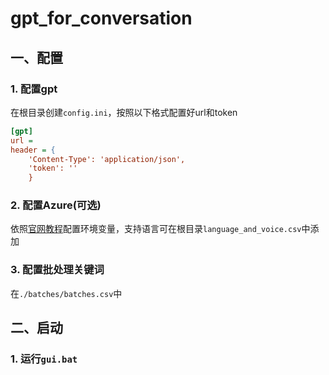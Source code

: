 # gpt_for_conversation

## 一、配置

### 1. 配置gpt

在根目录创建`config.ini`，按照以下格式配置好url和token

```ini
[gpt]
url = 
header = {
    'Content-Type': 'application/json',
    'token': ''
    }
```

### 2. 配置Azure(可选)

依照[官网教程](https://learn.microsoft.com/zh-cn/azure/ai-services/speech-service/get-started-text-to-speech?tabs=windows%2Cterminal&pivots=programming-language-python)配置环境变量，支持语言可在根目录`language_and_voice.csv`中添加

### 3. 配置批处理关键词

在`./batches/batches.csv`中

## 二、启动

### 1. 运行`gui.bat`
